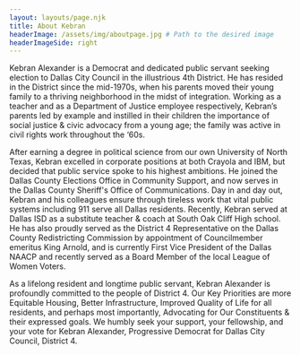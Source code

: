 ```yaml
---
layout: layouts/page.njk
title: About Kebran
headerImage: /assets/img/aboutpage.jpg # Path to the desired image
headerImageSide: right
---
```


Kebran Alexander is a Democrat and dedicated public servant seeking election to Dallas City Council in the illustrious 4th District. He has resided in the District since the mid-1970s, when his parents moved their young family to a thriving neighborhood in the midst of integration. Working as a teacher and as a Department of Justice employee respectively, Kebran’s parents led by example and instilled in their children the importance of social justice & civic advocacy from a young age; the family was active in civil rights work throughout the ‘60s.

After earning a degree in political science from our own University of North Texas, Kebran excelled in corporate positions at both Crayola and IBM, but decided that public service spoke to his highest ambitions. He joined the Dallas County Elections Office in Community Support, and now serves in the Dallas County Sheriff's Office of Communications. Day in and day out, Kebran and his colleagues ensure through tireless work that vital public systems including 911 serve all Dallas residents. Recently, Kebran served at Dallas ISD as a substitute teacher & coach at South Oak Cliff High school. He has also proudly served as the District 4 Representative on the Dallas County Redistricting Commission by appointment of Councilmember emeritus King Arnold, and is currently First Vice President of the Dallas NAACP and recently served as a Board Member of the local League of Women Voters. 

As a lifelong resident and longtime public servant, Kebran Alexander is profoundly committed to the people of District 4. Our Key Priorities are more Equitable Housing, Better Infrastructure, Improved Quality of Life for all residents, and perhaps most importantly, Advocating for Our Constituents & their expressed goals. We humbly seek your support, your fellowship, and your vote for Kebran Alexander, Progressive Democrat for Dallas City Council, District 4.